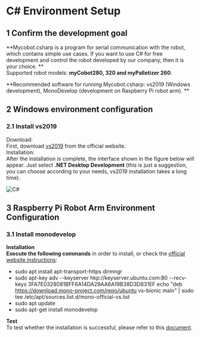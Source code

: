 # C# Environment Setup

## 1 Confirm the development goal

**Mycobot.csharp is a program for serial communication with the robot, which contains simple use cases. If you want to use C# for free development and control the robot developed by our company, then it is your choice. **<br>
Supported robot models: **myCobot280, 320 and myPalletizer 260**. <br>

**Recommended software for running Mycobot.csharp: vs2019 (Windows development), MonoDevelop (development on Raspberry Pi robot arm). **<br>

## 2 Windows environment configuration

### 2.1 Install vs2019

Download: <br>
First, download [vs2019](https://visualstudio.microsoft.com/zh-hans/vs/) from the official website. <br>
Installation:<br>
After the installation is complete, the interface shown in the figure below will appear. Just select **.NET Desktop Development** (this is just a suggestion, you can choose according to your needs, vs2019 installation takes a long time). <br>

![C#](../../../resources/3-FunctionsAndApplications/6.developmentGuide/C#/build/c#build.png)

## 3 Raspberry Pi Robot Arm Environment Configuration
### 3.1 Install monodevelop
**Installation**<br>
**Execute the following commands** in order to install, or check the [official website instructions](https://www.monodevelop.com/download/#fndtn-download-lin):<br>
* sudo apt install apt-transport-https dirmngr<br>
* sudo apt-key adv --keyserver hkp://keyserver.ubuntu.com:80 --recv-keys 3FA7E0328081BFF6A14DA29AA6A19B38D3D831EF
echo "deb https://download.mono-project.com/repo/ubuntu vs-bionic main" | sudo tee /etc/apt/sources.list.d/mono-official-vs.list<br>
* sudo apt update<br>
* sudo apt-get install monodevelop<br>

**Test**<br>
To test whether the installation is successful, please refer to this [document](https://www.monodevelop.com/documentation/creating-a-simple-solution/).<br>